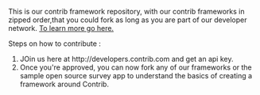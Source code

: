 This is our contrib framework repository, with our contrib frameworks in zipped order,that you could fork as long as you are part of our developer network. <a href="http://developerscontrib.github.io/contrib-builder-frameworks/">To learn more go here.</a>

Steps on how to contribute : 
<ol><li>JOin us here at http://developers.contrib.com and get an api key. </li>
<li>Once you're approved, you can now fork any of our frameworks or the sample open source survey app to understand the basics of creating a framework around Contrib.</li>
</ol>
